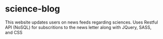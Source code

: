# science-blog
This website updates users on news feeds regarding sciences. Uses Restful API (NoSQL) for subscritions to the news letter along
with JQuery, SASS, and CSS
